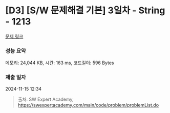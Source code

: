 # [D3] [S/W 문제해결 기본] 3일차 - String - 1213 

[문제 링크](https://swexpertacademy.com/main/code/problem/problemDetail.do?contestProbId=AV14P0c6AAUCFAYi) 

### 성능 요약

메모리: 24,044 KB, 시간: 163 ms, 코드길이: 596 Bytes

### 제출 일자

2024-11-15 12:34



> 출처: SW Expert Academy, https://swexpertacademy.com/main/code/problem/problemList.do